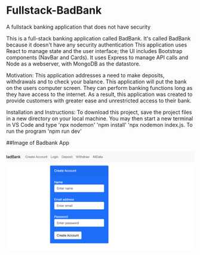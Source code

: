 # Fullstack-BadBank
A  fullstack banking application that does not have security 

This is a full-stack banking application called BadBank. It's called BadBank because it doesn't have any security authentication This application uses React to manage state and the user interface; the UI includes Bootstrap components (NavBar and Cards). It uses Express to manage API calls and Node as a webserver, with MongoDB as the datastore.

Motivation: This application addresses a need to make deposits, withdrawals and to check your balance. This application will put the bank on the users computer screen. They can perform banking functions long as they have access to the internet. As a result, this application was created to provide customers with greater ease and unrestricted access to their bank.

Installation and Instructions: To download this project, save the project files in a new directory on your local machine. You may then start a new terminal in VS Code and type 'npx nodemon' 'npm install'  'npx nodemon index.js.  To run the program 'npm run dev'

##Image of Badbank App


<img src="/badbank image.png" alt="Alt text" title="Badbank Image">
